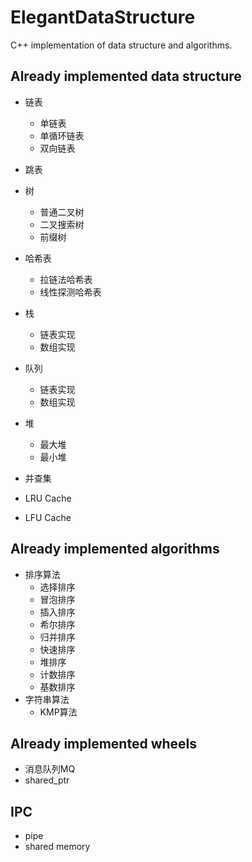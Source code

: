 # ElegantDataStructure
 C++ implementation of data structure and algorithms.

## Already implemented data structure

- 链表
  - 单链表
  - 单循环链表
  - 双向链表
- 跳表
- 树
  - 普通二叉树
  - 二叉搜索树
  - 前缀树

- 哈希表
  - 拉链法哈希表
  - 线性探测哈希表
- 栈
  - 链表实现
  - 数组实现
- 队列
  - 链表实现
  - 数组实现 
- 堆
  - 最大堆
  - 最小堆
- 并查集
- LRU Cache
- LFU Cache

## Already implemented algorithms

- 排序算法
  - 选择排序
  - 冒泡排序
  - 插入排序
  - 希尔排序
  - 归并排序
  - 快速排序
  - 堆排序
  - 计数排序
  - 基数排序
- 字符串算法
  - KMP算法

## Already implemented wheels
- 消息队列MQ
- shared_ptr

## IPC
- pipe
- shared memory
